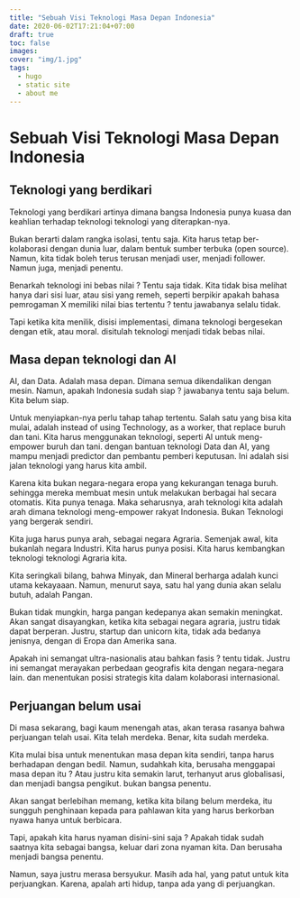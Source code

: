 ```yaml
---
title: "Sebuah Visi Teknologi Masa Depan Indonesia"
date: 2020-06-02T17:21:04+07:00
draft: true
toc: false
images:
cover: "img/1.jpg"
tags:
  - hugo
  - static site
  - about me
---
```


# Sebuah Visi Teknologi Masa Depan Indonesia

## Teknologi yang berdikari

Teknologi yang berdikari artinya dimana bangsa Indonesia punya kuasa dan keahlian terhadap teknologi teknologi yang diterapkan-nya.

Bukan berarti dalam rangka isolasi, tentu saja. Kita harus tetap ber-kolaborasi dengan dunia luar, dalam bentuk sumber terbuka (open source). Namun, kita tidak boleh terus terusan menjadi user, menjadi follower. Namun juga, menjadi penentu.

Benarkah teknologi ini bebas nilai ? Tentu saja tidak. Kita tidak bisa melihat hanya dari sisi luar, atau sisi yang remeh, seperti berpikir apakah bahasa pemrogaman X memiliki nilai bias tertentu ? tentu jawabanya selalu tidak.

Tapi ketika kita menilik, disisi implementasi, dimana teknologi bergesekan dengan etik, atau moral. disitulah teknologi menjadi tidak bebas nilai.

## Masa depan teknologi dan AI

AI, dan Data. Adalah masa depan. Dimana semua dikendalikan dengan mesin. Namun, apakah Indonesia sudah siap ? jawabanya tentu saja belum. Kita belum siap.

Untuk menyiapkan-nya perlu tahap tahap tertentu. Salah satu yang bisa kita mulai, adalah instead of using Technology, as a worker, that replace buruh dan tani. Kita harus menggunakan teknologi, seperti AI untuk meng-empower buruh dan tani. dengan bantuan teknologi Data dan AI, yang mampu menjadi predictor dan pembantu pemberi keputusan.
Ini adalah sisi jalan teknologi yang harus kita ambil.

Karena kita bukan negara-negara eropa yang kekurangan tenaga buruh. sehingga mereka membuat mesin untuk melakukan berbagai hal secara otomatis. Kita punya tenaga. Maka seharusnya, arah teknologi kita adalah arah dimana teknologi meng-empower rakyat Indonesia. Bukan Teknologi yang bergerak sendiri.

Kita juga harus punya arah, sebagai negara Agraria. Semenjak awal, kita bukanlah negara Industri. Kita harus punya posisi. Kita harus kembangkan teknologi teknologi Agraria kita.

Kita seringkali bilang, bahwa Minyak, dan Mineral berharga adalah kunci utama kekayaaan. Namun, menurut saya, satu hal yang dunia akan selalu butuh, adalah Pangan.

Bukan tidak mungkin, harga pangan kedepanya akan semakin meningkat. Akan sangat disayangkan, ketika kita sebagai negara agraria, justru tidak dapat berperan. Justru, startup dan unicorn kita, tidak ada bedanya jenisnya, dengan di Eropa dan Amerika sana.

Apakah ini semangat ultra-nasionalis atau bahkan fasis ? tentu tidak. Justru ini semangat merayakan perbedaan geografis kita dengan negara-negara lain. dan menentukan posisi strategis kita dalam kolaborasi internasional.

## Perjuangan belum usai

Di masa sekarang, bagi kaum menengah atas, akan terasa rasanya bahwa perjuangan telah usai. Kita telah merdeka. Benar, kita sudah merdeka.

Kita mulai bisa untuk menentukan masa depan kita sendiri, tanpa harus berhadapan dengan bedil. Namun, sudahkah kita, berusaha menggapai masa depan itu ? Atau justru kita semakin larut, terhanyut arus globalisasi, dan menjadi bangsa pengikut. bukan bangsa penentu.

Akan sangat berlebihan memang, ketika kita bilang belum merdeka, itu sungguh penghinaan kepada para pahlawan kita yang harus berkorban nyawa hanya untuk berbicara.

Tapi, apakah kita harus nyaman disini-sini saja ? Apakah tidak sudah saatnya kita sebagai bangsa, keluar dari zona nyaman kita. Dan berusaha menjadi bangsa penentu.

Namun, saya justru merasa bersyukur. Masih ada hal, yang patut untuk kita perjuangkan. Karena, apalah arti hidup, tanpa ada yang di perjuangkan.
